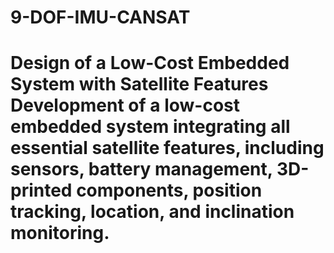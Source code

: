 # 9-DOF-IMU-CANSAT
# Design of a Low-Cost Embedded System with Satellite Features    Development of a low-cost embedded system integrating all essential satellite features, including sensors, battery management, 3D-printed components, position tracking, location, and inclination monitoring.  
